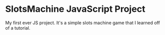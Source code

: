 # SlotsMachine JavaScript Project
 My first ever JS project. It's a simple slots machine game that I learned off of a tutorial.
